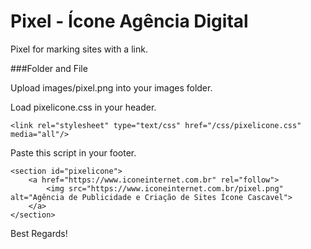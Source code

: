 # Pixel - Ícone Agência Digital

Pixel for marking sites with a link.

###Folder and File

Upload images/pixel.png into your images folder.

Load pixelicone.css in your header.
```
<link rel="stylesheet" type="text/css" href="/css/pixelicone.css" media="all"/>
```

Paste this script in your footer.

```
<section id="pixelicone">
	<a href="https://www.iconeinternet.com.br" rel="follow">
		<img src="https://www.iconeinternet.com.br/pixel.png" alt="Agência de Publicidade e Criação de Sites Ícone Cascavel">
	</a>
</section>
```
Best Regards!
